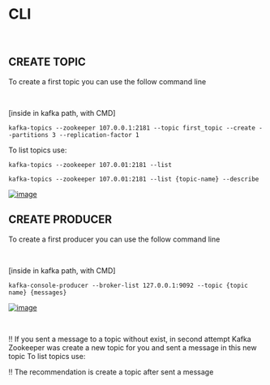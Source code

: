 # **CLI**

<br>

## **CREATE TOPIC**

To create a first topic you can use the follow command line

<br>

[inside in kafka path, with CMD]

``kafka-topics --zookeeper 107.0.0.1:2181 --topic first_topic --create --partitions 3 --replication-factor 1``

To list topics use:

``kafka-topics --zookeeper 107.0.01:2181 --list``

``kafka-topics --zookeeper 107.0.01:2181 --list {topic-name} --describe``

[![image](https://www.goavega.com/wp-content/uploads/2019/12/describe-topic.png)](https://www.goavega.com/wp-content/uploads/2019/12/describe-topic.png)


## **CREATE PRODUCER**

To create a first producer you can use the follow command line

<br>

[inside in kafka path, with CMD]

``kafka-console-producer --broker-list 127.0.0.1:9092 --topic {topic name} {messages}``

[![image](https://www.tutorialkart.com/wp-content/uploads/2017/11/apache-kafka-console-producer-and-consumer-example.png)](https://www.tutorialkart.com/wp-content/uploads/2017/11/apache-kafka-console-producer-and-consumer-example.png)

<br>

‼ If you sent a message to a topic without exist, in second attempt Kafka Zookeeper was create a new topic for you and sent a message in this new topic
To list topics use:

‼ The recommendation is create a topic after sent a message

